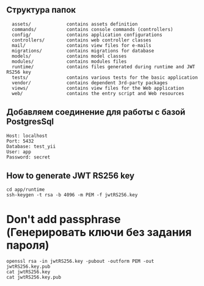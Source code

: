 Структура папок
-------------------

      assets/             contains assets definition
      commands/           contains console commands (controllers)
      config/             contains application configurations
      controllers/        contains web controller classes
      mail/               contains view files for e-mails
      migrations/         contains migrations for database
      models/             contains model classes
      modules/            contains modules files
      runtime/            contains files generated during runtime and JWT RS256 key
      tests/              contains various tests for the basic application
      vendor/             contains dependent 3rd-party packages
      views/              contains view files for the Web application
      web/                contains the entry script and Web resources


Добавляем соединение для работы с базой PostgresSql
---
```
Host: localhost
Port: 5432
Database: test_yii
User: app
Password: secret
```

How to generate JWT RS256 key
-
```
cd app/runtime
ssh-keygen -t rsa -b 4096 -m PEM -f jwtRS256.key
```
# Don't add passphrase (Генерировать ключи без задания пароля)
```
openssl rsa -in jwtRS256.key -pubout -outform PEM -out jwtRS256.key.pub
cat jwtRS256.key
cat jwtRS256.key.pub
```